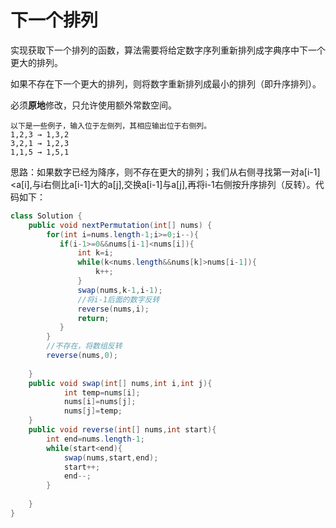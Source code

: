 # 下一个排列
实现获取下一个排列的函数，算法需要将给定数字序列重新排列成字典序中下一个更大的排列。

如果不存在下一个更大的排列，则将数字重新排列成最小的排列（即升序排列）。

必须**原地**修改，只允许使用额外常数空间。

    以下是一些例子，输入位于左侧列，其相应输出位于右侧列。
    1,2,3 → 1,3,2
    3,2,1 → 1,2,3
    1,1,5 → 1,5,1

思路：如果数字已经为降序，则不存在更大的排列；我们从右侧寻找第一对a[i-1]<a[i],与i右侧比a[i-1]大的a[j],交换a[i-1]与a[j],再将i-1右侧按升序排列（反转）。代码如下：  
```java
class Solution {
    public void nextPermutation(int[] nums) {  
        for(int i=nums.length-1;i>=0;i--){
           if(i-1>=0&&nums[i-1]<nums[i]){
               int k=i;
               while(k<nums.length&&nums[k]>nums[i-1]){
                   k++;
               }
               swap(nums,k-1,i-1);
               //将i-1后面的数字反转
               reverse(nums,i);
               return;
           }
        }
        //不存在，将数组反转
        reverse(nums,0);
        
    }
    public void swap(int[] nums,int i,int j){
            int temp=nums[i];
            nums[i]=nums[j];
            nums[j]=temp;
    }
    public void reverse(int[] nums,int start){
        int end=nums.length-1;
        while(start<end){
            swap(nums,start,end);
            start++;
            end--;
        }
        
    }
}
```

